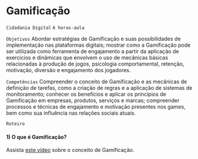 # Gamificação

`Cidadania Digital` `6 horas-aula`

`Objetivos` Abordar estratégias de Gamificação e suas possibilidades de implementação nas plataformas digitais; mostrar como a Gamificação pode ser utilizada como ferramenta de engajamento a partir da aplicação de exercícios e dinâmicas que envolvem o uso de mecânicas básicas relacionadas à produção de jogos, psicologia comportamental, retenção, motivação, diversão e engajamento dos jogadores.  

`Competências` Compreender o conceito de Gamificação e as mecânicas de definição de tarefas, como a criação de regras e a aplicação de sistemas de monitoramento; conhecer os benefícios e aplicar os princípios de Gamificação em empresas, produtos, serviços e marcas; compreender processos e técnicas de engajamento e motivação presentes nos games, bem como sua influência nas relações sociais atuais.

`Roteiro`

#### 1) O que é Gamificação?

Assista [este vídeo]( https://www.youtube.com/watch?v=UI4ZhYwI9F0) sobre o conceito de Gamificação.
